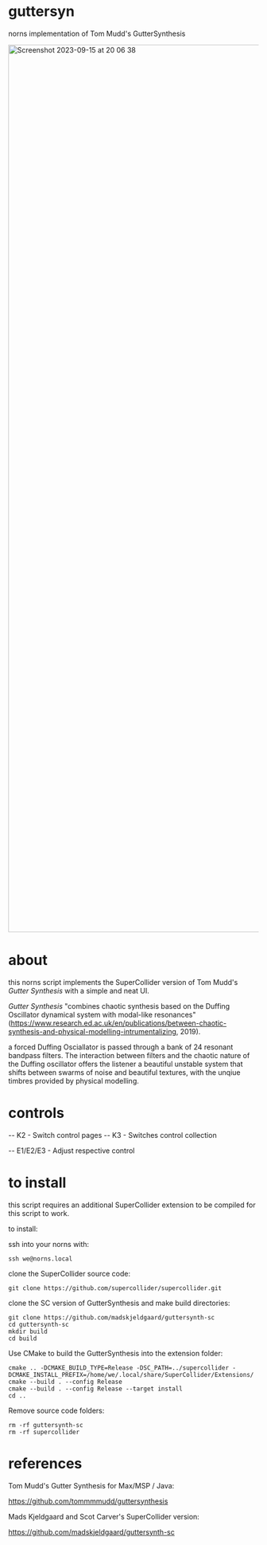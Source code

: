 # guttersyn
norns implementation of Tom Mudd's GutterSynthesis

<img width="1782" alt="Screenshot 2023-09-15 at 20 06 38" src="https://github.com/whosebodyisthis/guttersyn/assets/133358060/d429278b-5dc7-4b73-a54b-bb757d2af756">

about
=====
this norns script implements the SuperCollider version of Tom Mudd's 
*Gutter Synthesis* with a simple and neat UI.

*Gutter Synthesis* "combines chaotic synthesis based on the Duffing Oscillator dynamical system with modal-like resonances"
(https://www.research.ed.ac.uk/en/publications/between-chaotic-synthesis-and-physical-modelling-intrumentalizing, 2019). 

a forced Duffing Osciallator is passed through a bank of 24 resonant bandpass filters. The interaction between filters 
and the chaotic nature of the Duffing oscillator offers the listener a beautiful unstable system that shifts between swarms 
of noise and beautiful textures, with the unqiue timbres provided by physical modelling. 

controls
========
-- K2 - Switch control pages
-- K3 - Switches control collection

-- E1/E2/E3 - Adjust respective control

to install
==========
this script requires an additional SuperCollider extension to be compiled for this script to work.

to install:

ssh into your norns with:

```
ssh we@norns.local
```

clone the SuperCollider source code:

```
git clone https://github.com/supercollider/supercollider.git
```

clone the SC version of GutterSynthesis and make build directories:

```
git clone https://github.com/madskjeldgaard/guttersynth-sc
cd guttersynth-sc
mkdir build
cd build
```

Use CMake to build the GutterSynthesis into the extension folder:
```
cmake .. -DCMAKE_BUILD_TYPE=Release -DSC_PATH=../supercollider -DCMAKE_INSTALL_PREFIX=/home/we/.local/share/SuperCollider/Extensions/
cmake --build . --config Release
cmake --build . --config Release --target install
cd ..
```

Remove source code folders:
```
rm -rf guttersynth-sc
rm -rf supercollider
```

references
==========
Tom Mudd's Gutter Synthesis for Max/MSP / Java:

https://github.com/tommmmudd/guttersynthesis

Mads Kjeldgaard and Scot Carver's SuperCollider version:

https://github.com/madskjeldgaard/guttersynth-sc

